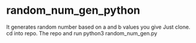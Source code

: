 # random_num_gen_python
It generates random number based on a and b values you give
Just clone.
cd into repo.
The repo and run python3 random_num_gen.py
